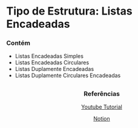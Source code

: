 # Tipo de Estrutura: Listas Encadeadas

### Contém

- Listas Encadeadas Simples
- Listas Encadeadas Circulares
- Listas Duplamente Encadeadas
- Listas Duplamente Circulares Encadeadas

##

### <p align="center">Referências</p>
<p align="center"><a href="https://www.youtube.com/playlist?list=PL3ZslI15yo2r-gHJtjORRMRKMSNRpf7u5">Youtube Tutorial</a></p>
<p align="center"><a href="https://www.notion.so/Listas-Encadeadas-Simples-0a5cefb604dd4e76b37f827ed09e264b?pvs=4">Notion</a></p>
